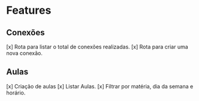 # Features

## Conexões

[x] Rota para listar o total de conexões realizadas.
[x] Rota para criar uma nova conexão.

## Aulas

[x] Criação de aulas
[x] Listar Aulas.
[x] Filtrar por matéria, dia da semana e horário.
